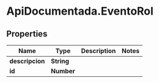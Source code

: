 # ApiDocumentada.EventoRol

## Properties

Name | Type | Description | Notes
------------ | ------------- | ------------- | -------------
**descripcion** | **String** |  | 
**id** | **Number** |  | 



